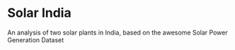 # Solar India
An analysis of two solar plants in India, based on the awesome Solar Power Generation Dataset
